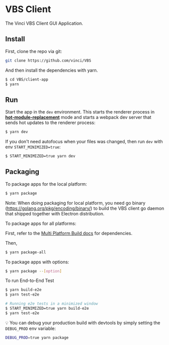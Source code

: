 # VBS Client

The Vinci VBS Client GUI Application.

## Install

First, clone the repo via git:

```bash
git clone https://github.com/vinci/VBS
```

And then install the dependencies with yarn.

```bash
$ cd VBS/client-app
$ yarn
```

## Run

Start the app in the `dev` environment. This starts the renderer process in [**hot-module-replacement**](https://webpack.js.org/guides/hmr-react/) mode and starts a webpack dev server that sends hot updates to the renderer process:

```bash
$ yarn dev
```

If you don't need autofocus when your files was changed, then run `dev` with env `START_MINIMIZED=true`:

```bash
$ START_MINIMIZED=true yarn dev
```

## Packaging

To package apps for the local platform:

```bash
$ yarn package
```

Note: When doing packaging for local platform, you need go binary (https://golang.org/pkg/encoding/binary/) to build the VBS client go daemon that shipped together with Electron distribution.

To package apps for all platforms:

First, refer to the [Multi Platform Build docs](https://www.electron.build/multi-platform-build) for dependencies.

Then,

```bash
$ yarn package-all
```

To package apps with options:

```bash
$ yarn package --[option]
```

To run End-to-End Test

```bash
$ yarn build-e2e
$ yarn test-e2e

# Running e2e tests in a minimized window
$ START_MINIMIZED=true yarn build-e2e
$ yarn test-e2e
```

:bulb: You can debug your production build with devtools by simply setting the `DEBUG_PROD` env variable:

```bash
DEBUG_PROD=true yarn package
```
